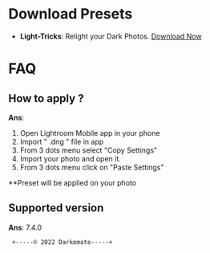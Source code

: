 


# Download Presets 
 - **Light-Tricks**: Relight your Dark Photos. [Download Now](https://drive.google.com/file/d/148QDXnqQbLT_5LozHcNbYMUK2yk50OZB/view?usp=drivesdk)
    



# FAQ 
## How to apply ?
 **Ans**: 
 1. Open Lightroom Mobile app in your phone
 2. Import " .dng " file in app
 3. From 3 dots menu select "Copy Settings"
 4. Import your photo and open it.
 5. From 3 dots menu click on "Paste Settings" 

**Preset will be applied on your photo

## Supported version
 **Ans**: 7.4.0
























     +-----© 2022 Darkemate-----+
